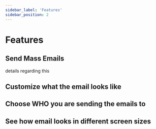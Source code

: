 ```yaml
---
sidebar_label: 'Features'
sidebar_position: 2
---
```


# Features

## Send Mass Emails
details regarding this

## Customize what the email looks like

## Choose WHO you are sending the emails to

## See how email looks in different screen sizes